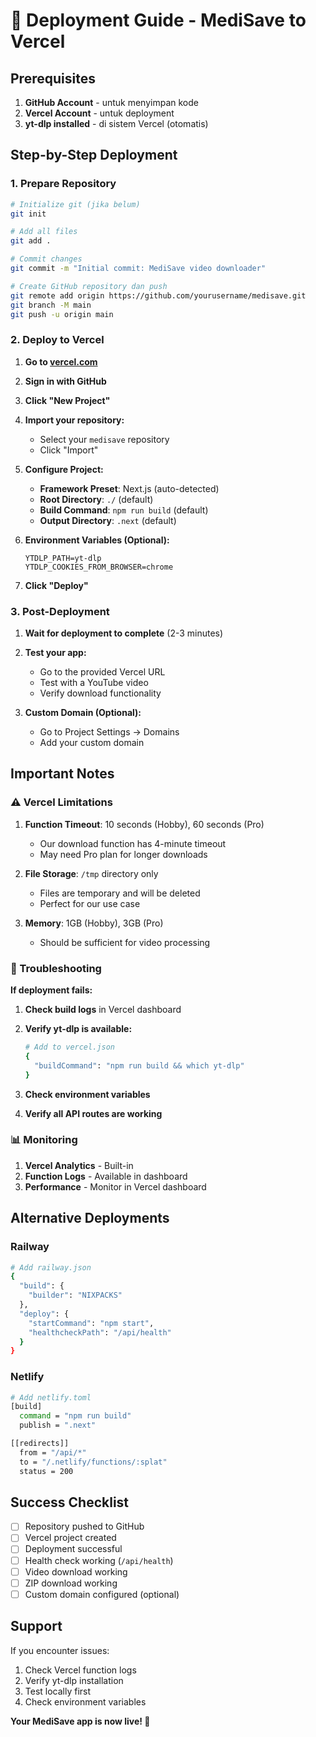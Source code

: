 # 🚀 Deployment Guide - MediSave to Vercel

## Prerequisites

1. **GitHub Account** - untuk menyimpan kode
2. **Vercel Account** - untuk deployment
3. **yt-dlp installed** - di sistem Vercel (otomatis)

## Step-by-Step Deployment

### 1. Prepare Repository

```bash
# Initialize git (jika belum)
git init

# Add all files
git add .

# Commit changes
git commit -m "Initial commit: MediSave video downloader"

# Create GitHub repository dan push
git remote add origin https://github.com/yourusername/medisave.git
git branch -M main
git push -u origin main
```

### 2. Deploy to Vercel

1. **Go to [vercel.com](https://vercel.com)**
2. **Sign in with GitHub**
3. **Click "New Project"**
4. **Import your repository:**
   - Select your `medisave` repository
   - Click "Import"

5. **Configure Project:**
   - **Framework Preset**: Next.js (auto-detected)
   - **Root Directory**: `./` (default)
   - **Build Command**: `npm run build` (default)
   - **Output Directory**: `.next` (default)

6. **Environment Variables (Optional):**
   ```
   YTDLP_PATH=yt-dlp
   YTDLP_COOKIES_FROM_BROWSER=chrome
   ```

7. **Click "Deploy"**

### 3. Post-Deployment

1. **Wait for deployment to complete** (2-3 minutes)
2. **Test your app:**
   - Go to the provided Vercel URL
   - Test with a YouTube video
   - Verify download functionality

3. **Custom Domain (Optional):**
   - Go to Project Settings → Domains
   - Add your custom domain

## Important Notes

### ⚠️ Vercel Limitations

1. **Function Timeout**: 10 seconds (Hobby), 60 seconds (Pro)
   - Our download function has 4-minute timeout
   - May need Pro plan for longer downloads

2. **File Storage**: `/tmp` directory only
   - Files are temporary and will be deleted
   - Perfect for our use case

3. **Memory**: 1GB (Hobby), 3GB (Pro)
   - Should be sufficient for video processing

### 🔧 Troubleshooting

**If deployment fails:**

1. **Check build logs** in Vercel dashboard
2. **Verify yt-dlp is available:**
   ```bash
   # Add to vercel.json
   {
     "buildCommand": "npm run build && which yt-dlp"
   }
   ```

3. **Check environment variables**
4. **Verify all API routes are working**

### 📊 Monitoring

1. **Vercel Analytics** - Built-in
2. **Function Logs** - Available in dashboard
3. **Performance** - Monitor in Vercel dashboard

## Alternative Deployments

### Railway
```bash
# Add railway.json
{
  "build": {
    "builder": "NIXPACKS"
  },
  "deploy": {
    "startCommand": "npm start",
    "healthcheckPath": "/api/health"
  }
}
```

### Netlify
```bash
# Add netlify.toml
[build]
  command = "npm run build"
  publish = ".next"

[[redirects]]
  from = "/api/*"
  to = "/.netlify/functions/:splat"
  status = 200
```

## Success Checklist

- [ ] Repository pushed to GitHub
- [ ] Vercel project created
- [ ] Deployment successful
- [ ] Health check working (`/api/health`)
- [ ] Video download working
- [ ] ZIP download working
- [ ] Custom domain configured (optional)

## Support

If you encounter issues:

1. Check Vercel function logs
2. Verify yt-dlp installation
3. Test locally first
4. Check environment variables

**Your MediSave app is now live! 🎉**
